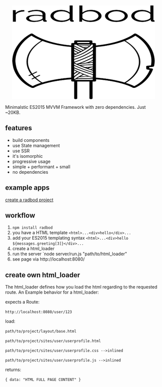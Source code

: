 
<p align="center">
  <img width="460" height="300" alt="Radbod Logo" src="https://raw.githubusercontent.com/kindziora/radbod/master/logo.png?token=AADL3M6H3J2GJAY6HPB3EN3AKHPN2">
</p>
Minimalstic ES2015 MVVM Framework with zero dependencies. Just ~20KB.

## features

- build components
- use State management
- use SSR
- it's isomorphic
- progressive usage
- simple + performant + small
- no dependencies

## example apps
[create a radbod project](https://github.com/kindziora/create-radbod-project)


## workflow

1. `npm install radbod`
2. you have a HTML template `<html>...<div>hello</div>...`
3. add your ES2015 templating syntax `<html>...<div>hello ${messages.greeting[3]}</div>...`
4. create a html_loader 
5. run the server `node server/run.js "path/to/html_loader"
6. see page via http://localhost:8080/
   
## create own html_loader

The html_loader defines how you load the html regarding to the requested route.
An Example behavior for a html_loader:

expects a Route:

`http://localhost:8080/user/123` 


load:

`path/to/project/layout/base.html`

`path/to/project/sites/user/userprofile.html`

`path/to/project/sites/user/userprofile.css -->inlined`

`path/to/project/sites/user/userprofile.js -->inlined`

returns:

`{ data: "HTML FULL PAGE CONTENT" }`
